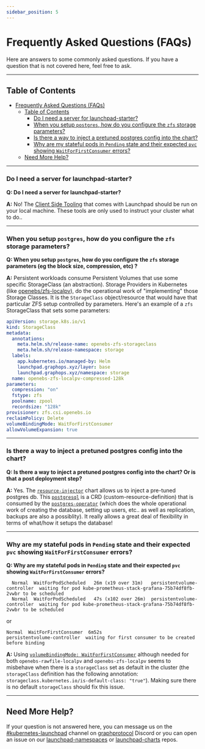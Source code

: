 ```yaml
---
sidebar_position: 5
---
```


# Frequently Asked Questions (FAQs)

Here are answers to some commonly asked questions. If you have a question that is not covered here, feel free to ask.

---

## Table of Contents

- [Frequently Asked Questions (FAQs)](#frequently-asked-questions-faqs)
  - [Table of Contents](#table-of-contents)
    - [Do I need a server for launchpad-starter?](#do-i-need-a-server-for-launchpad-starter)
    - [When you setup `postgres`, how do you configure the `zfs` storage parameters?](#when-you-setup-postgres-how-do-you-configure-the-zfs-storage-parameters)
    - [Is there a way to inject a pretuned postgres config into the chart?](#is-there-a-way-to-inject-a-pretuned-postgres-config-into-the-chart)
    - [Why are my stateful pods in `Pending` state and their expected `pvc` showing `WaitForFirstConsumer` errors?](#why-are-my-stateful-pods-in-pending-state-and-their-expected-pvc-showing-waitforfirstconsumer-errors)
  - [Need More Help?](#need-more-help)

---

### Do I need a server for launchpad-starter?

**Q: Do I need a server for launchpad-starter?**

**A:** No! The [Client Side Tooling](client-side-tooling) that comes with Launchpad should be run on your local machine. These tools are only used to instruct your cluster what to do..

---

### When you setup `postgres`, how do you configure the `zfs` storage parameters?

**Q: When you setup `postgres`, how do you configure the `zfs` storage parameters (eg the block size, compression, etc) ?**

**A:** Persistent workloads consume Persistent Volumes that use some specific StorageClass (an abstraction). Storage Providers in Kubernetes (like [openebs/zfs-localpv](https://github.com/openebs/zfs-localpv/tree/develop)), do the operational work of "implementing" those Storage Classes. It is the `StorageClass` object/resource that would have that particular ZFS setup controlled by parameters. Here's an example of a `zfs` StorageClass that sets some parameters:

```yaml
apiVersion: storage.k8s.io/v1
kind: StorageClass
metadata:
  annotations:
    meta.helm.sh/release-name: openebs-zfs-storageclass
    meta.helm.sh/release-namespace: storage
  labels:
    app.kubernetes.io/managed-by: Helm
    launchpad.graphops.xyz/layer: base
    launchpad.graphops.xyz/namespace: storage
  name: openebs-zfs-localpv-compressed-128k
parameters:
  compression: "on"
  fstype: zfs
  poolname: zpool
  recordsize: "128k"
provisioner: zfs.csi.openebs.io
reclaimPolicy: Delete
volumeBindingMode: WaitForFirstConsumer
allowVolumeExpansion: true
```

---

### Is there a way to inject a pretuned postgres config into the chart?

**Q: Is there a way to inject a pretuned postgres config into the chart? Or is that a post deployment step?**

**A:** Yes. The [`resource-injector`](https://github.com/graphops/launchpad-charts/tree/main/charts/resource-injector) chart allows us to inject a pre-tuned postgres db. This [`postgresql`](https://github.com/graphops/launchpad-namespaces/blob/aeedda4fe0f50766b6d8a6e5ea69c825f7fd2dd0/graph/values/_common/graph-database.yaml#L5-L37) is a CRD (custom-resource-definition) that is consumed by the [`postgres-operator`](https://github.com/zalando/postgres-operator) (which  does the whole operational work of creating the database, setting up users, etc.. as well as replication, backups are also a possiblity). It really allows a great deal of flexibility in terms of what/how it setups the database!


--- 

### Why are my stateful pods in `Pending` state and their expected `pvc` showing `WaitForFirstConsumer` errors?

**Q: Why are my stateful pods in `Pending` state and their expected `pvc` showing `WaitForFirstConsumer` errors?**
```
  Normal  WaitForPodScheduled   26m (x19 over 31m)   persistentvolume-controller  waiting for pod kube-prometheus-stack-grafana-75b74df8fb-2vwbr to be scheduled
  Normal  WaitForPodScheduled   47s (x102 over 26m)  persistentvolume-controller  waiting for pod kube-prometheus-stack-grafana-75b74df8fb-2vwbr to be scheduled
```
or 
```
Normal  WaitForFirstConsumer  6m52s                   persistentvolume-controller  waiting for first consumer to be created before binding     
```

**A:** Using [`volumeBindingMode: WaitForFirstConsumer`](https://kubernetes.io/docs/concepts/storage/storage-classes/#volume-binding-mode) although needed for both `openebs-rawfile-localpv` and `openebs-zfs-localpv` seems to misbehave when there is a `storageClass` set as default in the cluster (the `storageClass` definition has the following annotation: `storageclass.kubernetes.io/is-default-class: "true"`). Making sure there is no default `storageClass` should fix this issue.

---

## Need More Help?

If your question is not answered here, you can message us on the [#kubernetes-launchpad](https://discord.com/channels/438038660412342282/1029379955307585568) channel on [graphprotocol](https://discord.com/invite/vtvv7FP) Discord or you can open an issue on our [launchpad-namespaces](https://github.com/graphops/launchpad-namespaces/issues) or [launchpad-charts](https://github.com/graphops/launchpad-charts/issues) repos.